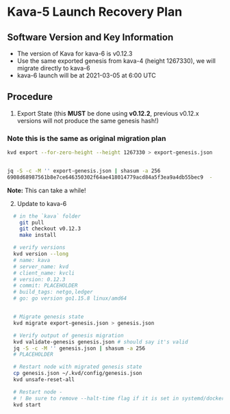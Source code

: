# Kava-5 Launch Recovery Plan

## Software Version and Key Information

* The version of Kava for kava-6 is v0.12.3
* Use the same exported genesis from kava-4 (height 1267330), we will migrate directly to kava-6
* kava-6 launch will be at 2021-03-05 at 6:00 UTC


## Procedure

1. Export State (this __MUST__ be done using __v0.12.2__, previous v0.12.x versions will not produce the same genesis hash!)

### Note this is the same as original migration plan

```sh
kvd export --for-zero-height --height 1267330 > export-genesis.json


jq -S -c -M '' export-genesis.json | shasum -a 256
6908d68987561b8e7ce646350302f64ae418014779acd84a5f3ea9a4db55bec9  -
```

__Note:__ This can take a while!

2. Update to kava-6

```sh
  # in the `kava` folder
    git pull
    git checkout v0.12.3
    make install

  # verify versions
  kvd version --long
  # name: kava
  # server_name: kvd
  # client_name: kvcli
  # version: 0.12.3
  # commit: PLACEHOLDER
  # build_tags: netgo,ledger
  # go: go version go1.15.8 linux/amd64


  # Migrate genesis state
  kvd migrate export-genesis.json > genesis.json

  # Verify output of genesis migration
  kvd validate-genesis genesis.json # should say it's valid
  jq -S -c -M '' genesis.json | shasum -a 256
  # PLACEHOLDER

  # Restart node with migrated genesis state
  cp genesis.json ~/.kvd/config/genesis.json
  kvd unsafe-reset-all

  # Restart node -
  # ! Be sure to remove --halt-time flag if it is set in systemd/docker
  kvd start
```